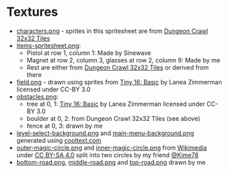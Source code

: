 # Textures

* [characters.png](./characters.png) - sprites in this spritesheet are from
[Dungeon Crawl 32x32 Tiles](https://opengameart.org/content/dungeon-crawl-32x32-tiles)
* [items-spritesheet.png](./items-spritesheet.png):
  - Pistol at row 1, column 1: Made by Sinewave
  - Magnet at row 2, column 3, glasses at row 2, column 9: Made by me
  - Rest are either from [Dungeon Crawl 32x32 Tiles](https://opengameart.org/content/dungeon-crawl-32x32-tiles)
or derived from there
* [field.png](./field.png) - drawn using sprites from [Tiny 16: Basic](https://opengameart.org/content/tiny-16-basic)
by Lanea Zimmerman licensed under CC-BY 3.0
* [obstacles.png](./obstacles.png):
  - tree at 0, 1: [Tiny 16: Basic](https://opengameart.org/content/tiny-16-basic) by Lanea Zimmerman licensed under CC-BY 3.0
  - boulder at 0, 2: from Dungeon Crawl 32x32 Tiles (see above)
  - fence at 0, 3: drawn by me
* [level-select-background.png](./level-select-background.png) and [main-menu-background.png](main-menu-background.png)
generated using [cooltext.com](https://cooltext.com)
* [outer-magic-circle.png](./outer-magic-circle.png) and [inner-magic-circle.png](./inner-magic-circle.png) from
[Wikimedia](https://commons.m.wikimedia.org/wiki/File:Magic_Circle.png) under [CC BY-SA 4.0](https://creativecommons.org/licenses/by-sa/4.0/deed.en)
split into two circles by my friend [@Kime78](https://github.com/Kime78)
* [bottom-road.png](./bottom-road.png), [middle-road.png](./middle-road.png) and [top-road.png](./top-road.png)
drawn by me